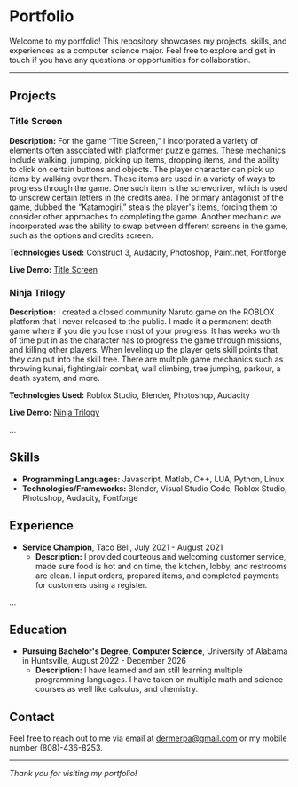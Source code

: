 # Portfolio

Welcome to my portfolio! This repository showcases my projects, skills, and experiences as a computer science major. Feel free to explore and get in touch if you have any questions or opportunities for collaboration.

---

## Projects

### Title Screen

**Description:** For the game “Title Screen,” I incorporated a variety of elements often associated with platformer puzzle games. These mechanics include walking, jumping, picking up items, dropping items, and the ability to click on certain buttons and objects. The player character can pick up items by walking over them. These items are used in a variety of ways to progress through the game. One such item is the screwdriver, which is used to unscrew certain letters in the credits area. The primary antagonist of the game, dubbed the “Katamogiri,” steals the player's items, forcing them to consider other approaches to completing the game. Another mechanic we incorporated was the ability to swap between different screens in the game, such as the options and credits screen.

**Technologies Used:** Construct 3, Audacity, Photoshop, Paint.net, Fontforge

**Live Demo:** [Title Screen](https://www.construct.net/en)

### Ninja Trilogy

**Description:** I created a closed community Naruto game on the ROBLOX platform that I never released to the public. I made it a permanent death game where if you die you lose most of your progress. It has weeks worth of time put in as the character has to progress the game through missions, and killing other players. When leveling up the player gets skill points that they can put into the skill tree. There are multiple game mechanics such as throwing kunai, fighting/air combat, wall climbing, tree jumping, parkour, a death system, and more.

**Technologies Used:** Roblox Studio, Blender, Photoshop, Audacity

**Live Demo:** [Ninja Trilogy](https://www.roblox.com/games/16182536131/Ninja-Trilogy-Project)

...

## Skills

- **Programming Languages:** Javascript, Matlab, C++, LUA, Python, Linux
- **Technologies/Frameworks:** Blender, Visual Studio Code, Roblox Studio, Photoshop, Audacity, Fontforge

## Experience

- **Service Champion**, Taco Bell, July 2021 - August 2021
  - **Description:** I provided courteous and welcoming customer service, made sure food is hot and on time, the kitchen, lobby, and restrooms are clean. I input orders, prepared items, and completed payments for customers using a register.

...

## Education

- **Pursuing Bachelor's Degree, Computer Science**, University of Alabama in Huntsville, August 2022 - December 2026
  - **Description:** I have learned and am still learning multiple programming languages. I have taken on multiple math and science courses as well like calculus, and chemistry.

## Contact

Feel free to reach out to me via email at dermerpa@gmail.com or my mobile number (808)-436-8253.

--- 

*Thank you for visiting my portfolio!*
